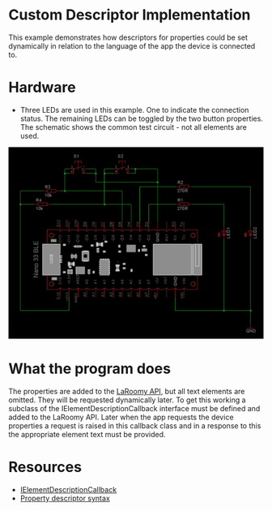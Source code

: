 # Custom Descriptor Implementation
This example demonstrates how descriptors for properties could be set dynamically in relation to the language of the app the device is connected to.

# Hardware
- Three LEDs are used in this example. One to indicate the connection status. The remaining LEDs can be toggled by the two button properties. The schematic shows the common test circuit - not all elements are used.

![Test Circuit](GeneralSchematic_Nano33Ble.png)

# What the program does

The properties are added to the [LaRoomy API](https://api.laroomy.com/), but all text elements are omitted. They will be requested dynamically later.
To get this working a subclass of the IElementDescriptionCallback interface must be defined and added to the LaRoomy API.
Later when the app requests the device properties a request is raised in this callback class and in a response to this the appropriate element text must be
provided.

# Resources
- [IElementDescriptionCallback](https://api.laroomy.com/p/descriptor-callback.html)
- [Property descriptor syntax](https://api.laroomy.com/2023/03/property-descriptor-syntax.html)


